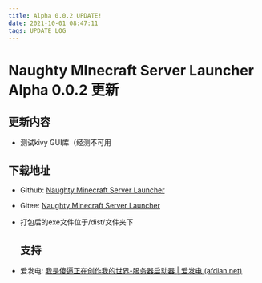 ```yaml
---
title: Alpha 0.0.2 UPDATE!
date: 2021-10-01 08:47:11
tags: UPDATE LOG
---
```


# Naughty MInecraft Server Launcher Alpha 0.0.2 更新

## 更新内容

- 测试kivy GUI库（经测不可用


## 下载地址

- Github: [Naughty Minecraft Server Launcher](https://github.com/woshishabii/Naughty-Minecraft-Server-Launcher)

- Gitee: [Naughty Minecraft Server Launcher](https://gitee.com/chen_xingyu/minecraft-server-tool)

- 打包后的exe文件位于/dist/文件夹下

  ## 支持

- 爱发电: [我是傻逼正在创作我的世界-服务器启动器 | 爱发电 (afdian.net)](https://afdian.net/@woshishabi)

